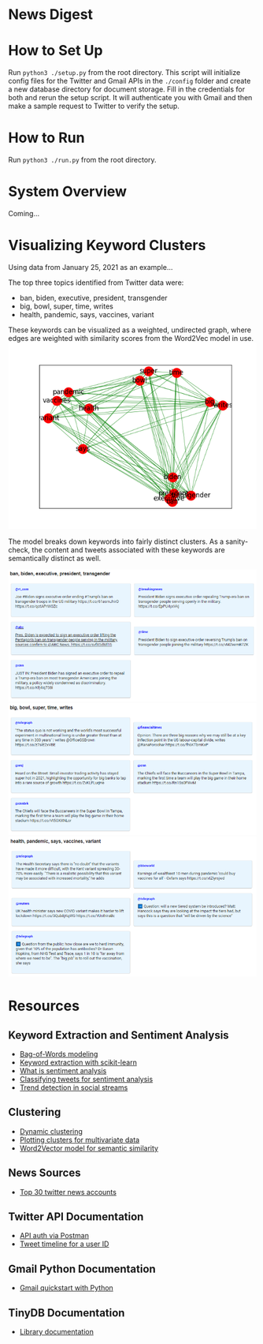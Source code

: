 # News Digest

# How to Set Up
Run `python3 ./setup.py` from the root directory. This script will initialize config files for the Twitter and Gmail APIs in the `./config` folder and create a new database directory for document storage. Fill in the credentials for both and rerun the setup script. It will authenticate you with Gmail and then make a sample request to Twitter to verify the setup. 

# How to Run
Run `python3 ./run.py` from the root directory.

# System Overview
Coming...

# Visualizing Keyword Clusters
Using data from January 25, 2021 as an example...

The top three topics identified from Twitter data were:
- ban, biden, executive, president, transgender
- big, bowl, super, time, writes
- health, pandemic, says, vaccines, variant

These keywords can be visualized as a weighted, undirected graph, where edges are weighted with similarity scores from the Word2Vec model in use.
![](writeup/graph.png)

The model breaks down keywords into fairly distinct clusters. As a sanity-check, the content and tweets associated with these keywords are semantically distinct as well.

![cluster 1](writeup/cluster1.png)
![cluster 2](writeup/cluster2.png)
![cluster 3](writeup/cluster3.png)

# Resources
## Keyword Extraction and Sentiment Analysis
- [Bag-of-Words modeling](https://machinelearningmastery.com/gentle-introduction-bag-words-model/)
- [Keyword extraction with scikit-learn](https://kavita-ganesan.com/extracting-keywords-from-text-tfidf/)
- [What is sentiment analysis](https://monkeylearn.com/sentiment-analysis/)
- [Classifying tweets for sentiment analysis](https://medium.com/vickdata/detecting-hate-speech-in-tweets-natural-language-processing-in-python-for-beginners-4e591952223)
- [Trend detection in social streams](https://youtu.be/duHxpSTmwW0)
## Clustering
- [Dynamic clustering](https://towardsdatascience.com/10-tips-for-choosing-the-optimal-number-of-clusters-277e93d72d92)
- [Plotting clusters for multivariate data](https://stats.stackexchange.com/questions/52625/visually-plotting-multi-dimensional-cluster-data)
- [Word2Vector model for semantic similarity](https://www.kaggle.com/pierremegret/gensim-word2vec-tutorial)
## News Sources
- [Top 30 twitter news accounts](https://intellfusion.medium.com/30-must-follow-twitter-accounts-for-news-in-2019-e981595759a5)
## Twitter API Documentation 
- [API auth via Postman](https://community.postman.com/t/twitter-api-authorization/9512)
- [Tweet timeline for a user ID](https://developer.twitter.com/en/docs/twitter-api/tweets/timelines/quick-start)
## Gmail Python Documentation
- [Gmail quickstart with Python](https://developers.google.com/gmail/api/quickstart/python)
## TinyDB Documentation
- [Library documentation](https://tinydb.readthedocs.io/en/latest/usage.html)